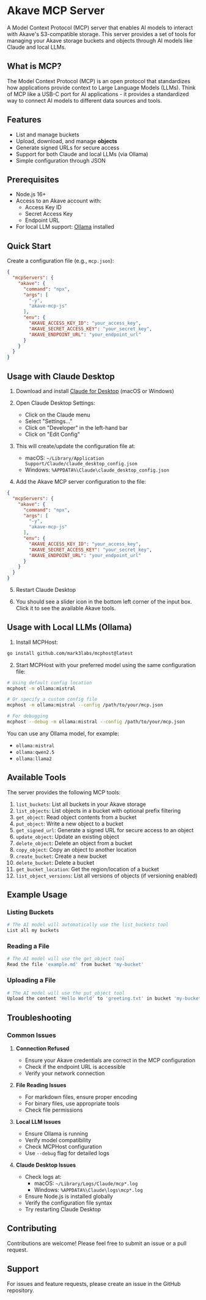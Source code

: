 # Akave MCP Server

A Model Context Protocol (MCP) server that enables AI models to interact with Akave's S3-compatible storage. This server provides a set of tools for managing your Akave storage buckets and objects through AI models like Claude and local LLMs.

## What is MCP?

The Model Context Protocol (MCP) is an open protocol that standardizes how applications provide context to Large Language Models (LLMs). Think of MCP like a USB-C port for AI applications - it provides a standardized way to connect AI models to different data sources and tools.

## Features

- List and manage buckets
- Upload, download, and manage **objects**
- Generate signed URLs for secure access
- Support for both Claude and local LLMs (via Ollama)
- Simple configuration through JSON

## Prerequisites

- Node.js 16+
- Access to an Akave account with:
  - Access Key ID
  - Secret Access Key
  - Endpoint URL
- For local LLM support: [Ollama](https://ollama.ai) installed

## Quick Start

Create a configuration file (e.g., `mcp.json`):
```json
{
  "mcpServers": {
    "akave": {
      "command": "npx",
      "args": [
        "-y",
        "akave-mcp-js"
      ],
      "env": {
        "AKAVE_ACCESS_KEY_ID": "your_access_key",
        "AKAVE_SECRET_ACCESS_KEY": "your_secret_key",
        "AKAVE_ENDPOINT_URL": "your_endpoint_url"
      }
    }
  }
}
```

## Usage with Claude Desktop

1. Download and install [Claude for Desktop](https://claude.ai/download) (macOS or Windows)

2. Open Claude Desktop Settings:
   - Click on the Claude menu
   - Select "Settings..."
   - Click on "Developer" in the left-hand bar
   - Click on "Edit Config"

3. This will create/update the configuration file at:
   - macOS: `~/Library/Application Support/Claude/claude_desktop_config.json`
   - Windows: `%APPDATA%\Claude\claude_desktop_config.json`

4. Add the Akave MCP server configuration to the file:
```json
{
  "mcpServers": {
    "akave": {
      "command": "npx",
      "args": [
        "-y",
        "akave-mcp-js"
      ],
      "env": {
        "AKAVE_ACCESS_KEY_ID": "your_access_key",
        "AKAVE_SECRET_ACCESS_KEY": "your_secret_key",
        "AKAVE_ENDPOINT_URL": "your_endpoint_url"
      }
    }
  }
}
```

5. Restart Claude Desktop

6. You should see a slider icon in the bottom left corner of the input box. Click it to see the available Akave tools.

## Usage with Local LLMs (Ollama)

1. Install MCPHost:
```bash
go install github.com/mark3labs/mcphost@latest
```

2. Start MCPHost with your preferred model using the same configuration file:
```bash
# Using default config location
mcphost -m ollama:mistral

# Or specify a custom config file
mcphost -m ollama:mistral --config /path/to/your/mcp.json

# For debugging
mcphost --debug -m ollama:mistral --config /path/to/your/mcp.json
```

You can use any Ollama model, for example:
- `ollama:mistral`
- `ollama:qwen2.5`
- `ollama:llama2`

## Available Tools

The server provides the following MCP tools:

1. `list_buckets`: List all buckets in your Akave storage
2. `list_objects`: List objects in a bucket with optional prefix filtering
3. `get_object`: Read object contents from a bucket
4. `put_object`: Write a new object to a bucket
5. `get_signed_url`: Generate a signed URL for secure access to an object
6. `update_object`: Update an existing object
7. `delete_object`: Delete an object from a bucket
8. `copy_object`: Copy an object to another location
9. `create_bucket`: Create a new bucket
10. `delete_bucket`: Delete a bucket
11. `get_bucket_location`: Get the region/location of a bucket
12. `list_object_versions`: List all versions of objects (if versioning enabled)

## Example Usage

### Listing Buckets
```bash
# The AI model will automatically use the list_buckets tool
List all my buckets
```

### Reading a File
```bash
# The AI model will use the get_object tool
Read the file 'example.md' from bucket 'my-bucket'
```

### Uploading a File
```bash
# The AI model will use the put_object tool
Upload the content 'Hello World' to 'greeting.txt' in bucket 'my-bucket'
```

## Troubleshooting

### Common Issues

1. **Connection Refused**
   - Ensure your Akave credentials are correct in the MCP configuration
   - Check if the endpoint URL is accessible
   - Verify your network connection

2. **File Reading Issues**
   - For markdown files, ensure proper encoding
   - For binary files, use appropriate tools
   - Check file permissions

3. **Local LLM Issues**
   - Ensure Ollama is running
   - Verify model compatibility
   - Check MCPHost configuration
   - Use `--debug` flag for detailed logs

4. **Claude Desktop Issues**
   - Check logs at:
     - macOS: `~/Library/Logs/Claude/mcp*.log`
     - Windows: `%APPDATA%\Claude\logs\mcp*.log`
   - Ensure Node.js is installed globally
   - Verify the configuration file syntax
   - Try restarting Claude Desktop

## Contributing

Contributions are welcome! Please feel free to submit an issue or a pull request.

## Support

For issues and feature requests, please create an issue in the GitHub repository. 